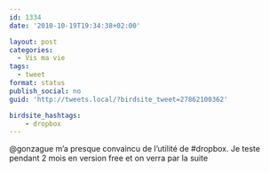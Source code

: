 ```yaml
---
id: 1334
date: '2010-10-19T19:34:38+02:00'

layout: post
categories:
  - Vis ma vie
tags:
  - tweet
format: status
publish_social: no
guid: 'http://tweets.local/?birdsite_tweet=27862100362'

birdsite_hashtags:
    - dropbox
---
```


@gonzague m’a presque convaincu de l’utilité de #dropbox. Je teste pendant 2 mois en version free et on verra par la suite